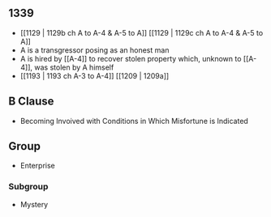 ## 1339
- [[1129 | 1129b ch A to A-4 &amp; A-5 to A]] [[1129 | 1129c ch A to A-4 &amp; A-5 to A]] 
- A is a transgressor posing as an honest man
- A is hired by [[A-4]] to recover stolen property which, unknown to [[A-4]], was stolen by A himself
- [[1193 | 1193 ch A-3 to A-4]] [[1209 | 1209a]] 

## B Clause
- Becoming Invoived with Conditions in Which Misfortune is Indicated

## Group
- Enterprise

### Subgroup
- Mystery


